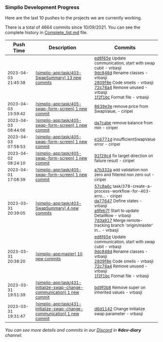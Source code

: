 
### Simplio Development Progress

Here are the last 10 pushes to the projects we are currently working.

There is a total of 4664 commits since 10/09/2021. You can see the complete history in
 [Complete_list.md](Complete_list.md) file.

| Push Time | Description | Commits |
| --- | --- | --- |
| <sub>2023-04-03 21:45:38</sub> | <sub>[[simplio-app:task/403\-SwapSummary] 13 new commits](https://github.com/SimplioOfficial/simplio-app/compare/7d3a91768e57...581a996eb12b)</sub> | <sub>[ed8f65e](https://github.com/SimplioOfficial/simplio-app/commit/ed8f65e1335689b3b7b04b788f7256c2e5648686) Update communication, start with swap cubit - vrbasji<br>[9dc848d](https://github.com/SimplioOfficial/simplio-app/commit/9dc848d73416654e6ce40f37d8d01f1f61e5e09b) Rename classes - vrbasji<br>[2809f8e](https://github.com/SimplioOfficial/simplio-app/commit/2809f8edaeb4ba21c9bd236b8ee833a3e4555c25) Code smells - vrbasji<br>[72c76a4](https://github.com/SimplioOfficial/simplio-app/commit/72c76a4fdcc26bc1072e3bd8dc5f6b7df6337ea2) Remove unused - vrbasji<br>[1f2f1bc](https://github.com/SimplioOfficial/simplio-app/commit/1f2f1bc31a85333c95a56f02854c633ecfbed67c) Format file - vrbasji</sub> |
| <sub>2023-04-03 15:59:42</sub> | <sub>[[simplio-app:task/405\-swap\-form\-screen] 1 new commit](https://github.com/SimplioOfficial/simplio-app/commit/8639e3e5e93a0960a89a10289006faf4d804a052)</sub> | <sub>[8639e3e](https://github.com/SimplioOfficial/simplio-app/commit/8639e3e5e93a0960a89a10289006faf4d804a052) remove price from SwapValue, - ciripel</sub> |
| <sub>2023-04-03 08:44:06</sub> | <sub>[[simplio-app:task/405\-swap\-form\-screen] 1 new commit](https://github.com/SimplioOfficial/simplio-app/commit/da7cabeabb55c571bafa8b3ca02a53d30a01169f)</sub> | <sub>[da7cabe](https://github.com/SimplioOfficial/simplio-app/commit/da7cabeabb55c571bafa8b3ca02a53d30a01169f) remove balance from min - ciripel</sub> |
| <sub>2023-04-03 07:58:53</sub> | <sub>[[simplio-app:task/405\-swap\-form\-screen] 1 new commit](https://github.com/SimplioOfficial/simplio-app/commit/e16771d4024adb237d982747cabc1281344fdfa8)</sub> | <sub>[e16771d](https://github.com/SimplioOfficial/simplio-app/commit/e16771d4024adb237d982747cabc1281344fdfa8) insufficientSwapValue error - ciripel</sub> |
| <sub>2023-04-02 08:24:10</sub> | <sub>[[simplio-app:task/405\-swap\-form\-screen] 1 new commit](https://github.com/SimplioOfficial/simplio-app/commit/91f29c405c398f611b541120d78546902a4e27a1)</sub> | <sub>[91f29c4](https://github.com/SimplioOfficial/simplio-app/commit/91f29c405c398f611b541120d78546902a4e27a1) fix target direction on failure result - ciripel</sub> |
| <sub>2023-04-01 17:08:39</sub> | <sub>[[simplio-app:task/405\-swap\-form\-screen] 1 new commit](https://github.com/SimplioOfficial/simplio-app/commit/a7b332a2288c5d55d0c079939b6f40d12833253a)</sub> | <sub>[a7b332a](https://github.com/SimplioOfficial/simplio-app/commit/a7b332a2288c5d55d0c079939b6f40d12833253a) add validation non zero and filtered non zero out - ciripel</sub> |
| <sub>2023-03-31 20:39:05</sub> | <sub>[[simplio-app:task/403\-SwapSummary] 4 new commits](https://github.com/SimplioOfficial/simplio-app/compare/7bd5e927a619...7d3a91768e57)</sub> | <sub>[57c8a6c](https://github.com/SimplioOfficial/simplio-app/commit/57c8a6c69543749ac438f3bf49098ad9827eee03) task/378-create-a-process-workflow-for-403-erro... - ciripel<br>[da77647](https://github.com/SimplioOfficial/simplio-app/commit/da77647316755bbf744dcc8434186248a6c7e8d7) Define states - vrbasji<br>[a9feb7f](https://github.com/SimplioOfficial/simplio-app/commit/a9feb7f8bcecaf29e9e240d250b83bd744c57416) Start to update DetailRow - vrbasji<br>[7d3a917](https://github.com/SimplioOfficial/simplio-app/commit/7d3a91768e57c1f87d2e9f8ead38f754f3962f1f) Merge remote-tracking branch 'origin/master' in... - vrbasji</sub> |
| <sub>2023-03-31 20:38:20</sub> | <sub>[[simplio-app:master] 10 new commits](https://github.com/SimplioOfficial/simplio-app/compare/57c8a6c69543...a04d4b724370)</sub> | <sub>[ed8f65e](https://github.com/SimplioOfficial/simplio-app/commit/ed8f65e1335689b3b7b04b788f7256c2e5648686) Update communication, start with swap cubit - vrbasji<br>[9dc848d](https://github.com/SimplioOfficial/simplio-app/commit/9dc848d73416654e6ce40f37d8d01f1f61e5e09b) Rename classes - vrbasji<br>[2809f8e](https://github.com/SimplioOfficial/simplio-app/commit/2809f8edaeb4ba21c9bd236b8ee833a3e4555c25) Code smells - vrbasji<br>[72c76a4](https://github.com/SimplioOfficial/simplio-app/commit/72c76a4fdcc26bc1072e3bd8dc5f6b7df6337ea2) Remove unused - vrbasji<br>[1f2f1bc](https://github.com/SimplioOfficial/simplio-app/commit/1f2f1bc31a85333c95a56f02854c633ecfbed67c) Format file - vrbasji</sub> |
| <sub>2023-03-31 19:51:39</sub> | <sub>[[simplio-app:task/431\-initialize\-swap\-change\-communication] 1 new commit](https://github.com/SimplioOfficial/simplio-app/commit/bd9f0b8581420a2370c938bfc2a53eb6227df318)</sub> | <sub>[bd9f0b8](https://github.com/SimplioOfficial/simplio-app/commit/bd9f0b8581420a2370c938bfc2a53eb6227df318) Remove super on inherited values - vrbasji</sub> |
| <sub>2023-03-31 19:31:47</sub> | <sub>[[simplio-app:task/431\-initialize\-swap\-change\-communication] 1 new commit](https://github.com/SimplioOfficial/simplio-app/commit/d6d1142e927264c5b641437a8173ddd3877351f4)</sub> | <sub>[d6d1142](https://github.com/SimplioOfficial/simplio-app/commit/d6d1142e927264c5b641437a8173ddd3877351f4) Change Initialize swap parameter - vrbasji</sub> |

_You can see more details and commits in our [Discord](https://discord.gg/aKhjuwZmdP) in **#dev-diary** channel._
